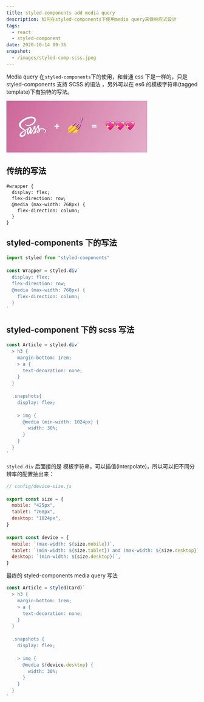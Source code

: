 ```yaml
---
title: styled-components add media query
description: 如何在styled-components下使用media query来做响应式设计
tags:
  - react
  - styled-component
date: 2020-10-14 09:36
snapshot:
  - /images/styled-comp-scss.jpeg
---
```


Media query 在`styled-components`下的使用，和普通 css 下是一样的，只是 styled-components 支持 SCSS 的语法
，另外可以在 es6 的模板字符串(tagged template)下有独特的写法。

![](/images/styled-comp-scss.jpeg)

## 传统的写法

```
#wrapper {
  display: flex;
  flex-direction: row;
  @media (max-width: 768px) {
    flex-direction: column;
  }
}

```

## styled-components 下的写法

```js
import styled from "styled-components"

const Wrapper = styled.div`
  display: flex;
  flex-direction: row;
  @media (max-width: 768px) {
    flex-direction: column;
  }
`
```

## styled-component 下的 scss 写法

```js
const Article = styled.div`
  > h3 {
    margin-bottom: 1rem;
    > a {
      text-decoration: none;
    }
  }
  
  .snapshots{
    display: flex;
    
    > img {
      @media (min-width: 1024px} {
        width: 30%;        
      }
    }
  }
`
```

`styled.div` 后面接的是 模板字符串，可以插值(interpolate)，所以可以把不同分辨率的配置抽出来：

```js
// config/device-size.js

export const size = {
  mobile: "425px",
  tablet: "768px",
  desktop: "1024px",
}

export const device = {
  mobile: `(max-width: ${size.mobile})`,
  tablet: `(min-width: ${size.tablet}) and (max-width: ${size.desktop})`,
  desktop: `(min-width: ${size.desktop})`,
}
```

最终的 styled-components media query 写法

```js
const Article = styled(Card)`
  > h3 {
    margin-bottom: 1rem;
    > a {
      text-decoration: none;
    }
  }

  .snapshots {
    display: flex;

    > img {
      @media ${device.desktop} {
        width: 30%;
      }
    }
  }
`
```
